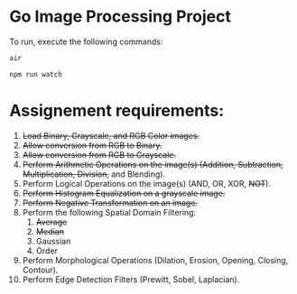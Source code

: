 # Go Image Processing Project

To run, execute the following commands:

```bash
air
```

```bash
npm run watch
```

# Assignement requirements:

1. ~~Load Binary, Grayscale, and RGB Color images.~~
2. ~~Allow conversion from RGB to Binary.~~
3. ~~Allow conversion from RGB to Grayscale.~~
4. ~~Perform Arithmetic Operations on the image(s) (Addition, Subtraction, Multiplication, Division,~~ and Blending).
5. Perform Logical Operations on the image(s) (AND, OR, XOR, ~~NOT~~).
6. ~~Perform Histogram Equalization on a grayscale image.~~
7. ~~Perform Negative Transformation on an image.~~
8. Perform the following Spatial Domain Filtering:
    1. ~~Average~~
    2. ~~Median~~
    3. Gaussian
    4. Order
9. Perform Morphological Operations (Dilation, Erosion, Opening, Closing, Contour).
10. Perform Edge Detection Filters (Prewitt, Sobel, Laplacian).